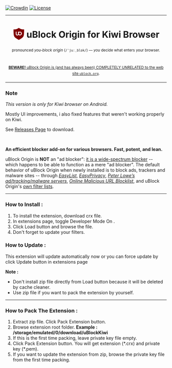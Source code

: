 [![Crowdin](https://d322cqt584bo4o.cloudfront.net/ublock/localized.svg)](https://crowdin.com/project/ublock)
[![License](https://img.shields.io/badge/License-GPLv3-blue.svg)](https://github.com/gorhill/uBlock/blob/master/LICENSE.txt)

*** 

<h1 align="center">
<sub>
<img  src="https://raw.githubusercontent.com/gorhill/uBlock/master/doc/img/icon38@2x.png"
      height="38"
      width="38">
</sub>
uBlock Origin for Kiwi Browser
</h1>
<p align="center">
<sup> <!-- Pronounciation -->
      pronounced <i>you-block origin</i> (<code>/ˈjuːˌblɒk/</code>) — <i>you</i> decide what enters your browser.
</sup>
<br>
<br>
<br>
<sup><a href="https://github.com/gorhill/uBlock/wiki/uBlock-Origin-is-completely-unrelated-to-the-web-site-ublock.org"><b>BEWARE!</b> uBlock Origin is (and has always been) COMPLETELY UNRELATED to the web site <code>ublock.org</code></a>.</sup>
</p>

***

### Note

_This version is only for Kiwi browser on Android._

Mostly UI improvements, i also fixed features that weren't working properly on Kiwi.

See [Releases Page](https://github.com/reforget-id/uBlock-Kiwi/releases) to download.

<br>

**An efficient blocker add-on for various browsers. Fast, potent, and lean.**

uBlock Origin is **NOT** an "ad blocker": [it is a wide-spectrum blocker](https://github.com/gorhill/uBlock/wiki/Blocking-mode) -- which happens to be able to function as a mere "ad blocker". The default behavior of uBlock Origin when newly installed is to block ads, trackers and malware sites -- through [_EasyList_](https://easylist.github.io/#easylist), [_EasyPrivacy_](https://easylist.github.io/#easyprivacy), [_Peter Lowe’s ad/tracking/malware servers_](https://pgl.yoyo.org/adservers/policy.php), [_Online Malicious URL Blocklist_](https://gitlab.com/curben/urlhaus-filter#urlhaus-malicious-url-blocklist), and uBlock Origin's [own filter lists](https://github.com/uBlockOrigin/uAssets/tree/master/filters).

***

### How to Install :

1. To install the extension, download crx file.
2. In extensions page, toggle Developer Mode On .
3. Click Load button and browse the file.
4. Don't forget to update your filters.

### How to Update : 

This extension will update automatically now or you can force update by click Update button in extensions page


**Note :**
* Don't install zip file directly from Load button because it will be deleted by cache cleaner.
* Use zip file if you want to pack the extension by yourself.

***

### How to Pack The Extension : 

1. Extract zip file. Click Pack Extension button.
2. Browse extension root folder. **Example : /storage/emulated/0/download/uBlockKiwi**
3. If this is the first time packing, leave private key file empty.
4. Click Pack Extension button. You will get extension (\*.crx) and private key (\*.pem).
4. If you want to update the extension from zip, browse the private key file from the first time packing.
